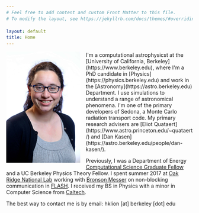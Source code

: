 ```yaml
---
# Feel free to add content and custom Front Matter to this file.
# To modify the layout, see https://jekyllrb.com/docs/themes/#overriding-theme-defaults

layout: default
title: Home
---
```

<img align="left" src="/files/klion.jpg" width="200" style="padding-right: 15px; padding-bottom: 15px">
I'm a computational astrophysicst at the [University of California, Berkeley](https://www.berkeley.edu), where I'm a PhD candidate in [Physics](https://physics.berkeley.edu) and work in the [Astronomy](https://astro.berkeley.edu) Department. I use simulations to understand a range of astronomical phenomena. I'm one of the primary developers of Sedona, a Monte Carlo radiation transport code. My primary research advisers are [Eliot Quataert](https://www.astro.princeton.edu/~quataert/) and [Dan Kasen](https://astro.berkeley.edu/people/dan-kasen/).

Previously, I was a Department of Energy [Computational Science Graduate Fellow](https://www.krellinst.org/csgf/) and a UC Berkeley Physics Theory Fellow. I spent summer 2017 at [Oak Ridge National Lab](https://www.ornl.gov/) working with [Bronson Messer](http://astro.phys.utk.edu/bronson/) on non-blocking communication in [FLASH](http://flash.uchicago.edu/site/flashcode/). I received my BS in Physics with a minor in Computer Science from [Caltech](https://www.caltech.edu/).

The best way to contact me is by email: hklion [at] berkeley [dot] edu
